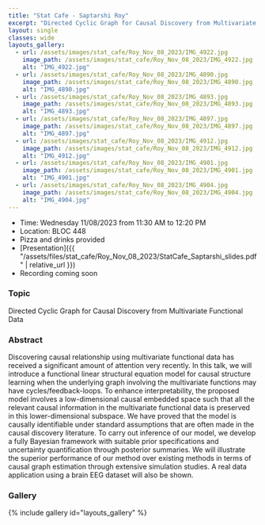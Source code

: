 ```yaml
---
title: "Stat Cafe - Saptarshi Roy"
excerpt: "Directed Cyclic Graph for Causal Discovery from Multivariate Functional Data"
layout: single
classes: wide
layouts_gallery:
  - url: /assets/images/stat_cafe/Roy_Nov_08_2023/IMG_4922.jpg
    image_path: /assets/images/stat_cafe/Roy_Nov_08_2023/IMG_4922.jpg
    alt: "IMG_4922.jpg"
  - url: /assets/images/stat_cafe/Roy_Nov_08_2023/IMG_4890.jpg
    image_path: /assets/images/stat_cafe/Roy_Nov_08_2023/IMG_4890.jpg
    alt: "IMG_4890.jpg"
  - url: /assets/images/stat_cafe/Roy_Nov_08_2023/IMG_4893.jpg
    image_path: /assets/images/stat_cafe/Roy_Nov_08_2023/IMG_4893.jpg
    alt: "IMG_4893.jpg"
  - url: /assets/images/stat_cafe/Roy_Nov_08_2023/IMG_4897.jpg
    image_path: /assets/images/stat_cafe/Roy_Nov_08_2023/IMG_4897.jpg
    alt: "IMG_4897.jpg"
  - url: /assets/images/stat_cafe/Roy_Nov_08_2023/IMG_4912.jpg
    image_path: /assets/images/stat_cafe/Roy_Nov_08_2023/IMG_4912.jpg
    alt: "IMG_4912.jpg"
  - url: /assets/images/stat_cafe/Roy_Nov_08_2023/IMG_4901.jpg
    image_path: /assets/images/stat_cafe/Roy_Nov_08_2023/IMG_4901.jpg
    alt: "IMG_4901.jpg"
  - url: /assets/images/stat_cafe/Roy_Nov_08_2023/IMG_4904.jpg
    image_path: /assets/images/stat_cafe/Roy_Nov_08_2023/IMG_4904.jpg
    alt: "IMG_4904.jpg"
---
```


- Time: Wednesday 11/08/2023 from 11:30 AM to 12:20 PM
- Location: BLOC 448
- Pizza and drinks provided
- [Presentation]({{ "/assets/files/stat_cafe/Roy_Nov_08_2023/StatCafe_Saptarshi_slides.pdf" | relative_url }})
- Recording coming soon

### Topic
Directed Cyclic Graph for Causal Discovery from Multivariate Functional Data


### Abstract
Discovering causal relationship using multivariate functional data has received a significant amount of attention very recently. In this talk, we will introduce a functional linear structural equation model for causal structure learning when the underlying graph involving the multivariate functions may have cycles/feedback-loops. To enhance interpretability, the proposed model involves a low-dimensional causal embedded space such that all the relevant causal information in the multivariate functional data is preserved in this lower-dimensional subspace. We have proved that the model is causally identifiable under standard assumptions that are often made in the causal discovery literature. To carry out inference of our model, we develop a fully Bayesian framework with suitable prior specifications and uncertainty quantification through posterior summaries. We will illustrate the superior performance of our method over existing methods in terms of causal graph estimation through extensive simulation studies. A real data application using a brain EEG dataset will also be shown.




### Gallery 

{% include gallery id="layouts_gallery" %}




